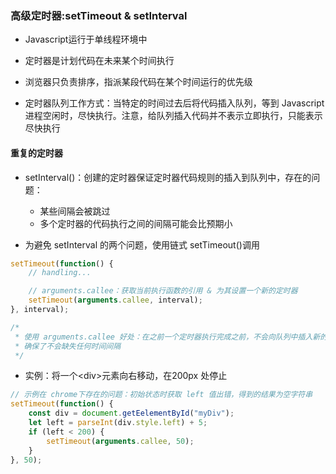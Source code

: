 ### 高级定时器:setTimeout & setInterval

* Javascript运行于单线程环境中

* 定时器是计划代码在未来某个时间执行

* 浏览器只负责排序，指派某段代码在某个时间运行的优先级

* 定时器队列工作方式：当特定的时间过去后将代码插入队列，等到 Javascript 进程空闲时，尽快执行。注意，给队列插入代码并不表示立即执行，只能表示尽快执行

#### 重复的定时器

* setInterval\(\)：创建的定时器保证定时器代码规则的插入到队列中，存在的问题：

  * 某些间隔会被跳过
  * 多个定时器的代码执行之间的间隔可能会比预期小

* 为避免 setInterval 的两个问题，使用链式 setTimeout\(\)调用

```js
setTimeout(function() {
    // handling...

    // arguments.callee：获取当前执行函数的引用 & 为其设置一个新的定时器
    setTimeout(arguments.callee, interval);
}, interval);

/*
 * 使用 arguments.callee 好处：在之前一个定时器执行完成之前，不会向队列中插入新的定时器
 * 确保了不会缺失任何时间间隔
 */
```

* 实例：将一个&lt;div&gt;元素向右移动，在200px 处停止

```js
// 示例在 chrome下存在的问题：初始状态时获取 left 值出错，得到的结果为空字符串
setTimeout(function() {
    const div = document.getEelementById("myDiv");
    let left = parseInt(div.style.left) + 5;
    if (left < 200) {
        setTimeout(arguments.callee, 50);
    }
}, 50);
```





